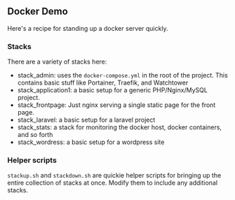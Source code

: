 ## Docker Demo

Here's a recipe for standing up a docker server quickly.

### Stacks

There are a variety of stacks here:

 - stack_admin: uses the `docker-compose.yml` in the root of the project.  This contains basic stuff like Portainer, Traefik, and Watchtower
 - stack_application1: a basic setup for a generic PHP/Nginx/MySQL project.
 - stack_frontpage: Just nginx serving a single static page for the front page.
 - stack_laravel: a basic setup for a laravel project
 - stack_stats: a stack for monitoring the docker host, docker containers, and so forth
 - stack_wordress: a basic setup for a wordpress site

### Helper scripts

`stackup.sh` and `stackdown.sh` are quickie helper scripts for bringing up the entire collection of stacks at once.  Modify them to include any additional stacks.

